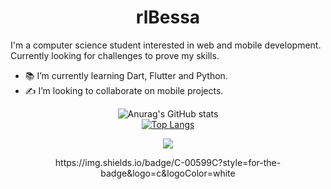 <h1 align="center"> rlBessa </h1>


I'm a computer science student interested in web and mobile development. Currently looking for challenges to prove my skills.
- 📚 I’m currently learning Dart, Flutter and Python.
- ✍️ I’m looking to collaborate on mobile projects.


 <div align="center">
  
![Anurag's GitHub stats](https://github-readme-stats.vercel.app/api?username=rlbessa&show_icons=true&theme=tokyonight)     
 [![Top Langs](https://github-readme-stats.vercel.app/api/top-langs/?username=rlbessa&theme=tokyonight&layout=compact)](https://github.com/rlbessa/github-readme-stats)

 </div>
  
 <div align="center">
  
[<img src="https://img.shields.io/badge/LinkedIn-%230077B5.svg?&style=for-the-badge&logo=linkedin&logoColor=white" />](https://www.linkedin.com/in/rlbessa/) 

</div>



 <div align="center">
  https://img.shields.io/badge/C-00599C?style=for-the-badge&logo=c&logoColor=white



</div>
